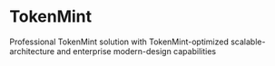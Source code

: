 # TokenMint
Professional TokenMint solution with TokenMint-optimized scalable-architecture and enterprise modern-design capabilities
